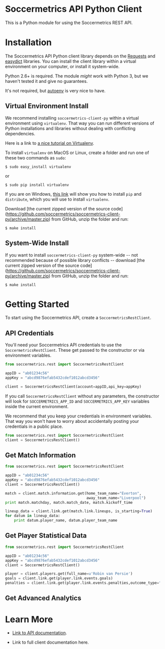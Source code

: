 Soccermetrics API Python Client
===============================

This is a Python module for using the Soccermetrics REST API.

# Installation

The Soccermetrics API Python client library depends on the
[Requests](http://docs.python-requests.org/en/latest/) and
[easydict](http://pypi.python.org/pypi/easydict/) libraries.  You can install
the client library within a virtual environment on your computer, or install
it system-wide.

Python 2.6+ is required.  The module *might* work with Python 3, but we
haven't tested it and give no guarantees.

It's not required, but [autoenv](https://github.com/kennethreitz/autoenv) is
very nice to have.

## Virtual Environment Install

We recommend installing `soccermetrics-client-py` within a virtual environment
using `virtualenv`.  That way you can run different versions of Python
installations and libraries without dealing with conflicting dependencies.

Here is a link to [a nice tutorial on Virtualenv](http://simononsoftware.com/virtualenv-tutorial/).

To install `virtualenv` on MacOS or Linux, create a folder and run one of these
two commands as `sudo`:

    $ sudo easy_install virtualenv

or

    $ sudo pip install virtualenv

If you are on Windows, [this link](http://flask.pocoo.org/docs/installation/#windows-easy-install)
will show you how to install `pip` and `distribute`, which you will use to
install `virtualenv`.

Download [the current zipped version of the source code]
(https://github.com/soccermetrics/soccermetrics-client-py/archive/master.zip)
from GitHub, unzip the folder and run:

    $ make install

## System-Wide Install

If you want to install `soccermetrics-client-py` system-wide -- not recommended
because of possible library conflicts -- download
[the current zipped version of the source code]
(https://github.com/soccermetrics/soccermetrics-client-py/archive/master.zip)
from GitHub, unzip the folder and run:

    $ make install

# Getting Started

To start using the Soccermetrics API, create a `SoccermetricsRestClient`.

## API Credentials

You'll need your Soccermetrics API credentials to use the `SoccermetricsRestClient`.
These get passed to the constructor or via environment variables.

```python
from soccermetrics.rest import SoccermetricsRestClient

appID = "ab01234c56"
appKey = "abcd9876efab5432cdef1012abcd3456"

client = SoccermetricsRestClient(account=appID,api_key=appKey)
```

If you call `SoccermetricsRestClient` without any parameters, the constructor
will look for `SOCCERMETRICS_APP_ID` and `SOCCERMETRICS_APP_KEY` variables
inside the current environment.

We recommend that you keep your credentials in environment variables.
That way you won't have to worry about accidentally posting your credentials
in a public place.

```python
from soccermetrics.rest import SoccermetricsRestClient
client = SoccermetricsRestClient()
```

## Get Match Information

```python
from soccermetrics.rest import SoccermetricsRestClient

appID = "ab01234c56"
appKey = "abcd9876efab5432cdef1012abcd3456"
client = SoccermetricsRestClient()

match = client.match.information.get(home_team_name="Everton",
                                     away_team_name="Liverpool")
print match.matchday, match.match_date, match.kickoff_time

lineup_data = client.link.get(match.link.lineups, is_starting=True)
for datum in lineup_data:
    print datum.player_name, datum.player_team_name
```

## Get Player Statistical Data

```python
from soccermetrics.rest import SoccermetricsRestClient

appID = "ab01234c56"
appKey = "abcd9876efab5432cdef1012abcd3456"
client = SoccermetricsRestClient()

player = client.players.get(full_name=u'Robin van Persie')
goals = client.link.get(player.link.events.goals)
penalties = client.link.get(player.link.events.penalties,outcome_type="Goal")
```

## Get Advanced Analytics

# Learn More

* [Link to API documentation](http://soccermetrics.github.io/fmrd-summary-api).

* Link to full client documentation here.